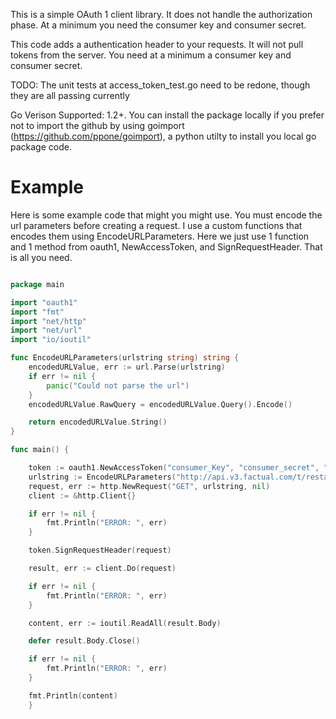 This is a simple OAuth 1 client library. It does not handle the authorization phase.  At a minimum you need the consumer key and consumer secret.

This code adds a authentication header to your requests.   It will not pull tokens from the server.   You need at a minimum a consumer key and consumer secret.

TODO: The unit tests at access_token_test.go need to be redone, though they are all passing currently

Go Verison Supported: 1.2+.  You can install the package locally if you prefer not to import the github by using goimport (https://github.com/ppone/goimport), a python utilty to install you local go package code.



Example
================================


Here is some example code that might you might use. You must encode the url parameters before creating a request.  I use a custom functions that encodes them using EncodeURLParameters.  Here we just use 1 function and 1 method from oauth1, NewAccessToken, and SignRequestHeader.   That is all you need.

```Go

package main

import "oauth1"
import "fmt"
import "net/http"
import "net/url"
import "io/ioutil"

func EncodeURLParameters(urlstring string) string {
	encodedURLValue, err := url.Parse(urlstring)
	if err != nil {
		panic("Could not parse the url")
	}
	encodedURLValue.RawQuery = encodedURLValue.Query().Encode()

	return encodedURLValue.String()
}

func main() {

	token := oauth1.NewAccessToken("consumer_Key", "consumer_secret", "", "")
	urlstring := EncodeURLParameters("http://api.v3.factual.com/t/restaurants-us?q=Coffee,\"Los Angeles\"&limit=1")
	request, err := http.NewRequest("GET", urlstring, nil)
	client := &http.Client{}

	if err != nil {
		fmt.Println("ERROR: ", err)
	}

	token.SignRequestHeader(request)

	result, err := client.Do(request)

	if err != nil {
		fmt.Println("ERROR: ", err)
	}

	content, err := ioutil.ReadAll(result.Body)

	defer result.Body.Close()

	if err != nil {
		fmt.Println("ERROR: ", err)
	}

	fmt.Println(content)
	}
	
```



